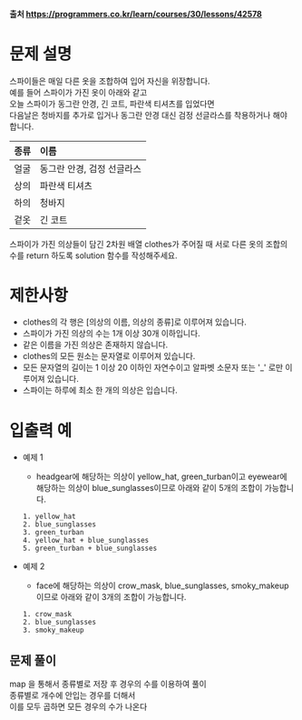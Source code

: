 #### 출처 https://programmers.co.kr/learn/courses/30/lessons/42578

# 문제 설명
 스파이들은 매일 다른 옷을 조합하여 입어 자신을 위장합니다.  
 예를 들어 스파이가 가진 옷이 아래와 같고  
 오늘 스파이가 동그란 안경, 긴 코트, 파란색 티셔츠를 입었다면  
 다음날은 청바지를 추가로 입거나 동그란 안경 대신 검정 선글라스를 착용하거나 해야 합니다.  

| 종류 | 이름 |  
:---|:---
| 얼굴 | 동그란 안경, 검정 선글라스 |
| 상의 | 파란색 티셔츠 |
| 하의 | 청바지 |
| 겉옷 | 긴 코트 |

스파이가 가진 의상들이 담긴 2차원 배열 clothes가 주어질 때 서로 다른 옷의 조합의 수를 return 하도록 solution 함수를 작성해주세요.  

# 제한사항
* clothes의 각 행은 [의상의 이름, 의상의 종류]로 이루어져 있습니다.
* 스파이가 가진 의상의 수는 1개 이상 30개 이하입니다.
* 같은 이름을 가진 의상은 존재하지 않습니다.
* clothes의 모든 원소는 문자열로 이루어져 있습니다.
* 모든 문자열의 길이는 1 이상 20 이하인 자연수이고 알파벳 소문자 또는 '_' 로만 이루어져 있습니다.
* 스파이는 하루에 최소 한 개의 의상은 입습니다.
  
# 입출력 예
* 예제 1
  * headgear에 해당하는 의상이 yellow_hat, green_turban이고 eyewear에 해당하는 의상이 blue_sunglasses이므로 아래와 같이 5개의 조합이 가능합니다.
  ```
  1. yellow_hat
  2. blue_sunglasses
  3. green_turban
  4. yellow_hat + blue_sunglasses
  5. green_turban + blue_sunglasses
  ```
  
* 예제 2
  * face에 해당하는 의상이 crow_mask, blue_sunglasses, smoky_makeup이므로 아래와 같이 3개의 조합이 가능합니다.
  ```
  1. crow_mask
  2. blue_sunglasses
  3. smoky_makeup
  ```
## 문제 풀이 <br>
map 을 통해서 종류별로 저장 후 경우의 수를 이용하여 풀이  
종류별로 개수에 안입는 경우를 더해서  
이를 모두 곱하면 모든 경우의 수가 나온다  
